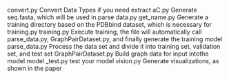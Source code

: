 convert.py                            Convert Data Types if you need
extract aC.py                         Generate seq.fasta, which will be used in parse data.py
get_name.py                           Generate a training directory based on the PDBbind dataset, which is necessary for training.py
training.py                           Execute training, the file will automatically call parse_data.py, GraphPairDataset.py, and finally generate the training model 
parse_data.py                         Process the data set and divide it into training set, validation set, and test set
GraphPairDataset.py                   Build graph data for input intothe model
model _test.py                        test your model
vision.py                             Generate visualizations, as shown in the paper
